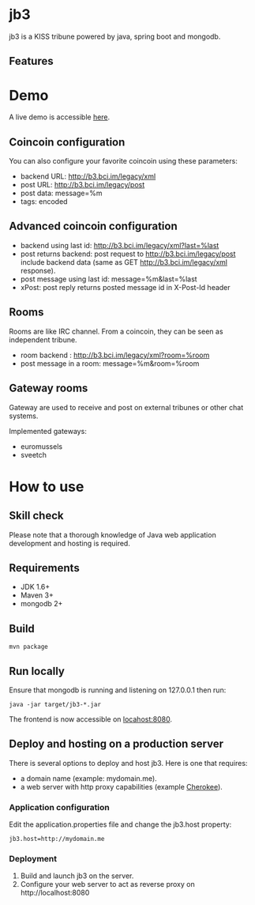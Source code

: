 # jb3

jb3 is a KISS tribune powered by java, spring boot and mongodb.

## Features



# Demo

A live demo is accessible [here](http://b3.bci.im).

## Coincoin configuration

You can also configure your favorite coincoin using these parameters:

- backend URL: http://b3.bci.im/legacy/xml
- post URL: http://b3.bci.im/legacy/post
- post data: message=%m
- tags: encoded

## Advanced coincoin configuration

- backend using last id: http://b3.bci.im/legacy/xml?last=%last
- post returns backend: post request to http://b3.bci.im/legacy/post include backend data (same as GET http://b3.bci.im/legacy/xml response).
- post message using last id: message=%m&last=%last
- xPost: post reply returns posted message id in X-Post-Id header

## Rooms

Rooms are like IRC channel. From a coincoin, they can be seen as independent tribune.

- room backend : http://b3.bci.im/legacy/xml?room=%room
- post message in a room: message=%m&room=%room

## Gateway rooms

Gateway are used to receive and post on external tribunes or other chat systems.

Implemented gateways:

- euromussels
- sveetch

# How to use

## Skill check

Please note that a thorough knowledge of Java web application development and hosting is required.

## Requirements

- JDK 1.6+
- Maven 3+
- mongodb 2+

## Build

    mvn package

## Run locally

Ensure that mongodb is running and listening on 127.0.0.1 then run:

    java -jar target/jb3-*.jar

The frontend is now accessible on [locahost:8080](http://localhost:8080).

## Deploy and hosting on a production server

There is several options to deploy and host jb3. Here is one that requires:

- a domain name (example: mydomain.me).
- a web server with http proxy capabilities (example [Cherokee](http://cherokee-project.com/)).

### Application configuration

Edit the application.properties file and change the jb3.host property:

    jb3.host=http://mydomain.me

### Deployment

1. Build and launch jb3 on the server.
2. Configure your web server to act as reverse proxy on http://localhost:8080